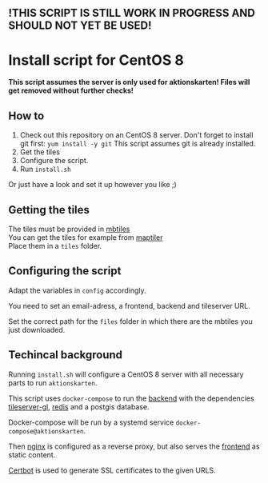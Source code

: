 ## !THIS SCRIPT IS STILL WORK IN PROGRESS AND SHOULD NOT YET BE USED!

# Install script for CentOS 8

**This script assumes the server is only used for aktionskarten!
Files will get removed without further checks!**


## How to 
1. Check out this repository on an CentOS 8 server.
   Don't forget to install git first: `yum install -y git`
   This script assumes git is already installed.
2. Get the tiles
3. Configure the script.
4. Run `install.sh`

Or just have a look and set it up however you like ;)

## Getting the tiles
The tiles must be provided in [mbtiles](https://wiki.openstreetmap.org/wiki/MBTiles)  
You can get the tiles for example from [maptiler](https://data.maptiler.com/downloads/planet/)  
Place them in a `tiles` folder.

## Configuring the script
Adapt the variables in `config` accordingly.

You need to set an email-adress, a frontend, backend and tileserver URL.

Set the correct path for the `files` folder in which there are the mbtiles you just downloaded.

## Techincal background

Running `install.sh` will configure a CentOS 8 server with all necessary parts to run `aktionskarten`.

This script uses `docker-compose` to run the [backend](https://github.com/aktionskarten/backend) with the dependencies [tileserver-gl](https://github.com/aktionskarten/tileserver-gl), [redis](https://redis.io/) and a postgis database.

Docker-compose will be run by a systemd service `docker-compose@aktionskarten`.

Then [nginx](https://nginx.com) is configured as a reverse proxy, but also serves the [frontend](https://github.com/aktionskarten/frontend) as static content.

[Certbot](https://certbot.eff.org/) is used to generate SSL certificates to the given URLS.
